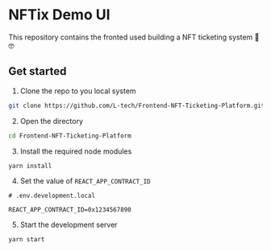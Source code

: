 # NFTix Demo UI

This repository contains the fronted used building a NFT ticketing system 🥚 🤓


## Get started

1. Clone the repo to you local system

```bash
git clone https://github.com/L-tech/Frontend-NFT-Ticketing-Platform.git
```

2. Open the directory

```bash
cd Frontend-NFT-Ticketing-Platform
```

3. Install the required node modules

```bash
yarn install
```

4. Set the value of `REACT_APP_CONTRACT_ID`

```env
# .env.development.local

REACT_APP_CONTRACT_ID=0x1234567890
```

5. Start the development server

```bash
yarn start
```
